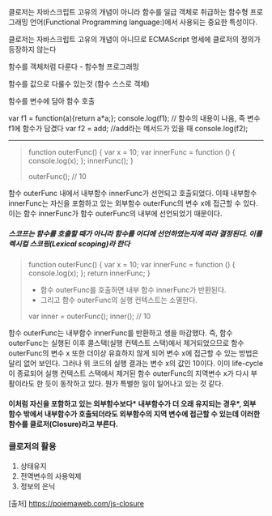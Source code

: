 클로저는 자바스크립트 고유의 개념이 아니라 함수를 일급 객체로 취급하는 함수형 프로그래밍 언어(Functional Programming language:)에서 사용되는 중요한 특성이다.

클로저는 자바스크립트 고유의 개념이 아니므로 ECMAScript 명세에 클로저의 정의가 등장하지 않는다

함수를 객체처럼 다룬다 - 함수형 프로그래밍

함수를 값으로 다룰수 있는것 (함수 스스로 객체)

함수를 변수에 담아 함수 호출

var f1 = function(a){return a*a;};
console.log(f1); // 함수의 내용이 나옴, 즉 변수f1에 함수가 담겼다
var f2 = add; //add라는 메서드가 있을 때
console.log(f2);

***
> 
> function outerFunc() {
>   var x = 10;
>   var innerFunc = function () { console.log(x); };
>   innerFunc();
> }
> 
> outerFunc(); // 10

함수 outerFunc 내에서 내부함수 innerFunc가 선언되고 호출되었다. 
이때 내부함수 innerFunc는 자신을 포함하고 있는 외부함수 outerFunc의 변수 x에 접근할 수 있다. 
이는 함수 innerFunc가 함수 outerFunc의 내부에 선언되었기 때문이다.


##### 스코프는 함수를 호출할 때가 아니라 *함수를 어디에 선언*하였는지에 따라 결정된다. 이를 렉시컬 스코핑(Lexical scoping)라 한다

> function outerFunc() {
>   var x = 10;
>   var innerFunc = function () { console.log(x); };
>   return innerFunc;
> }
>  *  함수 outerFunc를 호출하면 내부 함수 innerFunc가 반환된다.
>  *  그리고 함수 outerFunc의 실행 컨텍스트는 소멸한다.
>  
> var inner = outerFunc();
> inner(); // 10


함수 outerFunc는 내부함수 innerFunc를 반환하고 생을 마감했다. 
즉, 함수 outerFunc는 실행된 이후 콜스택(실행 컨텍스트 스택)에서 제거되었으므로 함수 outerFunc의 변수 x 또한 더이상 유효하지 않게 되어 변수 x에 접근할 수 있는 방법은 달리 없어 보인다. 그러나 위 코드의 실행 결과는 변수 x의 값인 10이다. 
이미 life-cycle이 종료되어 실행 컨텍스트 스택에서 제거된 함수 outerFunc의 지역변수 x가 다시 부활이라도 한 듯이 동작하고 있다. 뭔가 특별한 일이 일어나고 있는 것 같다.

#### 이처럼 자신을 포함하고 있는 외부함수보다* 내부함수가 더 오래 유지되는 경우*, 외부 함수 밖에서 내부함수가 호출되더라도 외부함수의 지역 변수에 접근할 수 있는데 이러한 함수를 클로저(Closure)라고 부른다.


### 클로저의 활용

1. 상태유지
2. 전역변수의 사용억제
3. 정보의 은닉

[출처] https://poiemaweb.com/js-closure
